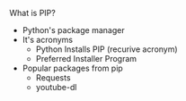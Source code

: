 What is PIP?
- Python's package manager
- It's acronyms
  - Python Installs PIP (recurive acronym)
  - Preferred Installer Program
- Popular packages from pip
  - Requests
  - youtube-dl
